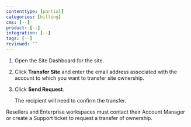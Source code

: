 ```yaml
---
contenttype: [partial]
categories: [billing]
cms: [--]
product: [--]
integration: [--]
tags: [--]
reviewed: ""
---
```


1. Open the Site Dashboard for the site.

1. Click **Transfer Site** and enter the email address associated with the account to which you want to transfer site ownership.

1. Click **Send Request**. 

    The recipient will need to confirm the transfer.

Resellers and Enterprise workspaces must contact their Account Manager or create a Support ticket to request a transfer of ownership.
